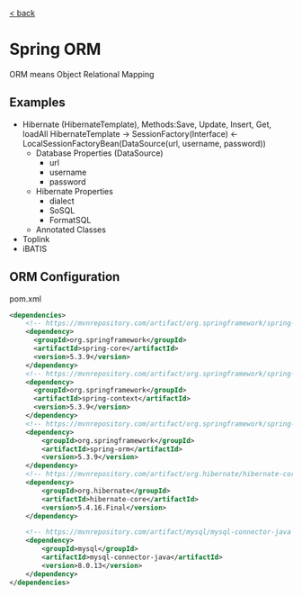 [< back](../../../../../../../../../../)

# Spring ORM
ORM means Object Relational Mapping

## Examples
- Hibernate (HibernateTemplate), Methods:Save, Update, Insert, Get, loadAll
    HibernateTemplate -> SessionFactory(Interface) <- LocalSessionFactoryBean(DataSource(url, username, password))
    - Database Properties (DataSource)
        - url
        - username
        - password
    - Hibernate Properties
        - dialect
        - SoSQL
        - FormatSQL
    - Annotated Classes
- Toplink
- iBATIS

## ORM Configuration
pom.xml
```xml
<dependencies>
    <!-- https://mvnrepository.com/artifact/org.springframework/spring-core -->
    <dependency>
      <groupId>org.springframework</groupId>
      <artifactId>spring-core</artifactId>
      <version>5.3.9</version>
    </dependency>
    <!-- https://mvnrepository.com/artifact/org.springframework/spring-context -->
    <dependency>
      <groupId>org.springframework</groupId>
      <artifactId>spring-context</artifactId>
      <version>5.3.9</version>
    </dependency>
    <!-- https://mvnrepository.com/artifact/org.springframework/spring-orm -->
    <dependency>
        <groupId>org.springframework</groupId>
        <artifactId>spring-orm</artifactId>
        <version>5.3.9</version>
    </dependency>
    <!-- https://mvnrepository.com/artifact/org.hibernate/hibernate-core -->
    <dependency>
        <groupId>org.hibernate</groupId>
        <artifactId>hibernate-core</artifactId>
        <version>5.4.16.Final</version>
    </dependency>

    <!-- https://mvnrepository.com/artifact/mysql/mysql-connector-java -->
    <dependency>
        <groupId>mysql</groupId>
        <artifactId>mysql-connector-java</artifactId>
        <version>8.0.13</version>
    </dependency>
</dependencies>
```